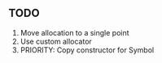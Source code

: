 
## TODO
1. Move allocation to a single point
2. Use custom allocator
3. PRIORITY: Copy constructor for Symbol
